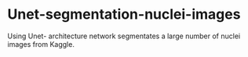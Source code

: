 # Unet-segmentation-nuclei-images
Using Unet- architecture network segmentates a large number of nuclei images from Kaggle.
